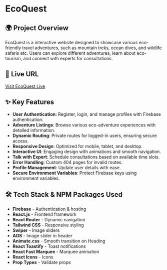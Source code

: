 # EcoQuest

## 🌍 Project Overview

EcoQuest is a interactive website designed to showcase various eco-friendly travel adventures, such as mountain treks, ocean dives, and wildlife safaris etc. Users can explore different adventures, learn about eco-tourism, and connect with experts for consultations.

## 🔗 Live URL

[Visit EcoQuest Live](https://ecoquest-himadree.web.app/)

## ✨ Key Features

-  **User Authentication**: Register, login, and manage profiles with Firebase authentication.
-  **Adventure Listings**: Browse various eco-adventure experiences with detailed information.
-  **Dynamic Routing**: Private routes for logged-in users, ensuring secure access.
-  **Responsive Design**: Optimized for mobile, tablet, and desktop.
-  **Interactive UI**: Engaging design with animations and smooth navigation.
-  **Talk with Expert**: Schedule consultations based on available time slots.
-  **Error Handling**: Custom 404 pages for invalid routes.
-  **Profile Management**: Update user details with ease.
-  **Secure Environment Variables**: Protect Firebase keys using environment variables.

## 🛠️ Tech Stack & NPM Packages Used

- **Firebase** - Authentication & hosting
- **React.js** - Frontend framework
- **React Router** - Dynamic navigation
- **Tailwind CSS** - Responsive styling
- **Swiper** - Image sliders
- **AOS** - Image slider in header
- **Animate.css** - Smooth transition on Heading
- **React Toastify** - Toast notifications
- **React Fast Marquee** - Marquee animation
- **React Icons** - Icons
- **Prop Types** - Validate props



